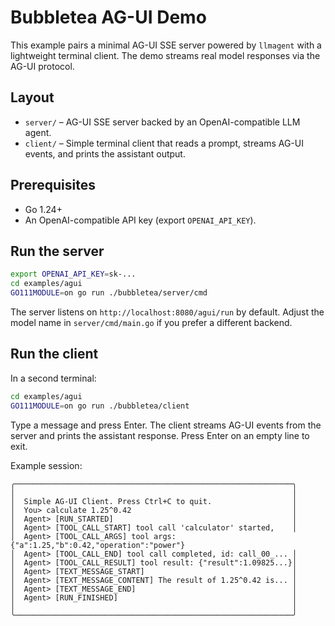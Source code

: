 # Bubbletea AG-UI Demo

This example pairs a minimal AG-UI SSE server powered by `llmagent` with a
lightweight terminal client. The demo streams real model responses via the
AG-UI protocol.

## Layout

- `server/` – AG-UI SSE server backed by an OpenAI-compatible LLM agent.
- `client/` – Simple terminal client that reads a prompt, streams AG-UI events,
  and prints the assistant output.

## Prerequisites

- Go 1.24+
- An OpenAI-compatible API key (export `OPENAI_API_KEY`).

## Run the server

```bash
export OPENAI_API_KEY=sk-...
cd examples/agui
GO111MODULE=on go run ./bubbletea/server/cmd
```

The server listens on `http://localhost:8080/agui/run` by default. Adjust the
model name in `server/cmd/main.go` if you prefer a different backend.

## Run the client

In a second terminal:

```bash
cd examples/agui
GO111MODULE=on go run ./bubbletea/client
```

Type a message and press Enter. The client streams AG-UI events from the server
and prints the assistant response. Press Enter on an empty line to exit.

Example session:

```
╭──────────────────────────────────────────────────────────────╮
│                                                              │
│  Simple AG-UI Client. Press Ctrl+C to quit.                  │
│  You> calculate 1.25^0.42                                    │
│  Agent> [RUN_STARTED]                                        │
│  Agent> [TOOL_CALL_START] tool call 'calculator' started,    │
│  Agent> [TOOL_CALL_ARGS] tool args: {"a":1.25,"b":0.42,"operation":"power"}
│  Agent> [TOOL_CALL_END] tool call completed, id: call_00_... │
│  Agent> [TOOL_CALL_RESULT] tool result: {"result":1.09825...}│
│  Agent> [TEXT_MESSAGE_START]                                 │
│  Agent> [TEXT_MESSAGE_CONTENT] The result of 1.25^0.42 is... │
│  Agent> [TEXT_MESSAGE_END]                                   │
│  Agent> [RUN_FINISHED]                                       │
│                                                              │
╰──────────────────────────────────────────────────────────────╯
```

